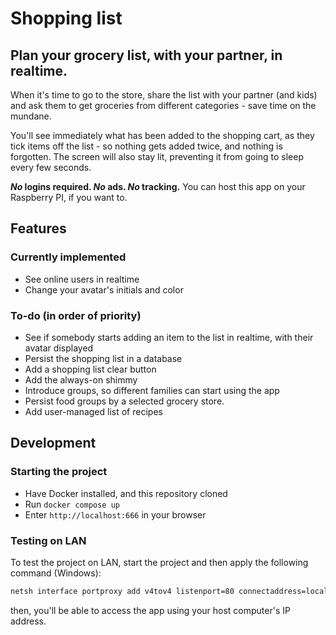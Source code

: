 # Shopping list

## Plan your grocery list, with your partner, in realtime.

When it's time to go to the store, share the list with your partner (and kids) and ask them to get groceries from different categories - save time on the mundane.

You'll see immediately what has been added to the shopping cart, as they tick items off the list - so nothing gets added twice, and nothing is forgotten. The screen will also stay lit, preventing it from going to sleep every few seconds.

**_No_ logins required. _No_ ads. _No_ tracking.** You can host this app on your Raspberry PI, if you want to.

## Features

### Currently implemented

- See online users in realtime
- Change your avatar's initials and color

### To-do (in order of priority)

- See if somebody starts adding an item to the list in realtime, with their avatar displayed
- Persist the shopping list in a database
- Add a shopping list clear button
- Add the always-on shimmy
- Introduce groups, so different families can start using the app
- Persist food groups by a selected grocery store.
- Add user-managed list of recipes

## Development

### Starting the project

- Have Docker installed, and this repository cloned
- Run `docker compose up`
- Enter `http://localhost:666` in your browser

### Testing on LAN

To test the project on LAN, start the project and then apply the following command (Windows):

```cmd
netsh interface portproxy add v4tov4 listenport=80 connectaddress=localhost connectport=666 protocol=tcp
```

then, you'll be able to access the app using your host computer's IP address.
